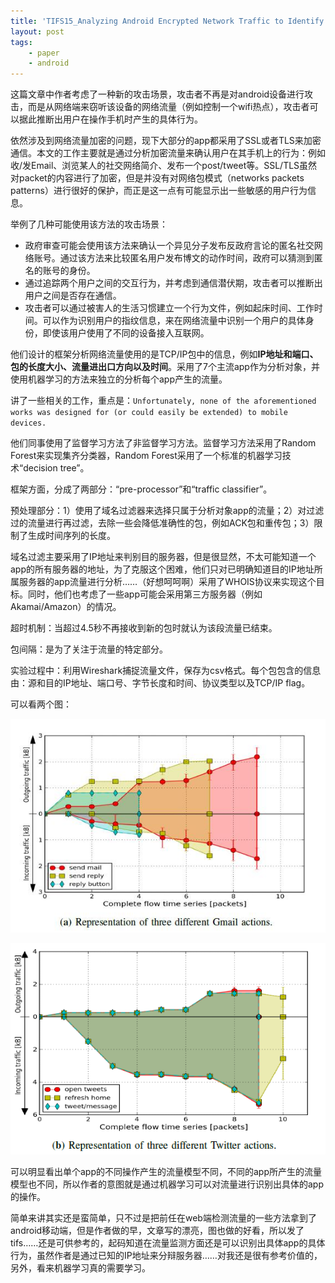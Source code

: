 ```yaml
---
title: 'TIFS15_Analyzing Android Encrypted Network Traffic to Identify User Actions'
layout: post
tags:
    - paper
    - android
---
```


这篇文章中作者考虑了一种新的攻击场景，攻击者不再是对android设备进行攻击，而是从网络端来窃听该设备的网络流量（例如控制一个wifi热点），攻击者可以据此推断出用户在操作手机时产生的具体行为。

依然涉及到网络流量加密的问题，现下大部分的app都采用了SSL或者TLS来加密通信。本文的工作主要就是通过分析加密流量来确认用户在其手机上的行为：例如收/发Email、浏览某人的社交网络简介、发布一个post/tweet等。SSL/TLS虽然对packet的内容进行了加密，但是并没有对网络包模式（networks packets patterns）进行很好的保护，而正是这一点有可能显示出一些敏感的用户行为信息。

举例了几种可能使用该方法的攻击场景：
* 政府审查可能会使用该方法来确认一个异见分子发布反政府言论的匿名社交网络账号。通过该方法来比较匿名用户发布博文的动作时间，政府可以猜测到匿名的账号的身份。
* 通过追踪两个用户之间的交互行为，并考虑到通信潜伏期，攻击者可以推断出用户之间是否存在通信。
* 攻击者可以通过被害人的生活习惯建立一个行为文件，例如起床时间、工作时间。可以作为识别用户的指纹信息，来在网络流量中识别一个用户的具体身份，即使该用户使用了不同的设备接入互联网。

他们设计的框架分析网络流量使用的是TCP/IP包中的信息，例如**IP地址和端口、包的长度大小、流量进出口方向以及时间**。采用了7个主流app作为分析对象，并使用机器学习的方法来独立的分析每个app产生的流量。

讲了一些相关的工作，重点是：`Unfortunately, none of the aforementioned works was designed for (or could easily be extended) to mobile devices.`

他们同事使用了监督学习方法了非监督学习方法。监督学习方法采用了Random Forest来实现集齐分类器，Random Forest采用了一个标准的机器学习技术“decision tree”。

框架方面，分成了两部分：“pre-processor”和“traffic classifier”。

预处理部分：1）使用了域名过滤器来选择只属于分析对象app的流量；2）对过滤过的流量进行再过滤，去除一些会降低准确性的包，例如ACK包和重传包；3）限制了生成时间序列的长度。

域名过滤主要采用了IP地址来判别目的服务器，但是很显然，不太可能知道一个app的所有服务器的地址，为了克服这个困难，他们只对已明确知道目的IP地址所属服务器的app流量进行分析……（好想呵呵啊）采用了WHOIS协议来实现这个目标。同时，他们也考虑了一些app可能会采用第三方服务器（例如Akamai/Amazon）的情况。

超时机制：当超过4.5秒不再接收到新的包时就认为该段流量已结束。

包间隔：是为了关注于流量的特定部分。

实验过程中：利用Wireshark捕捉流量文件，保存为csv格式。每个包包含的信息由：源和目的IP地址、端口号、字节长度和时间、协议类型以及TCP/IP flag。

可以看两个图：

![](/files/2016/20160616_01.jpg)

![](/files/2016/20160616_02.png)

可以明显看出单个app的不同操作产生的流量模型不同，不同的app所产生的流量模型也不同，所以作者的意图就是通过机器学习可以对流量进行识别出具体的app的操作。

简单来讲其实还是蛮简单，只不过是把前任在web端检测流量的一些方法拿到了android移动端，但是作者做的早，文章写的漂亮，图也做的好看，所以发了tifs……还是可供参考的，起码知道在流量监测方面还是可以识别出具体app的具体行为，虽然作者是通过已知的IP地址来分辩服务器……对我还是很有参考价值的，另外，看来机器学习真的需要学习。